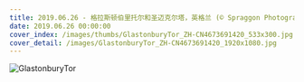 ```yaml
---
title: 2019.06.26 - 格拉斯顿伯里托尔和圣迈克尔塔，英格兰 (© Spraggon Photography/Getty Images Plus)
date: 2019.06.26 00:00:00
cover_index: /images/thumbs/GlastonburyTor_ZH-CN4673691420_533x300.jpg
cover_detail: /images/GlastonburyTor_ZH-CN4673691420_1920x1080.jpg
---
```


![GlastonburyTor](/images/GlastonburyTor_ZH-CN4673691420_1920x1080.jpg)
